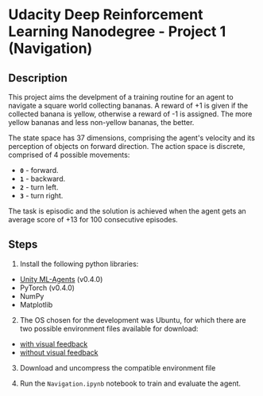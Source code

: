 
# Udacity Deep Reinforcement Learning Nanodegree - Project 1 (Navigation)

## Description

This project aims the develpment of a training routine for an agent to navigate a square world collecting bananas.
A reward of +1 is given if the collected banana is yellow, otherwise a reward of -1 is assigned. The more yellow bananas and less non-yellow bananas, the better.

The state space has 37 dimensions, comprising the agent's velocity and its perception of objects on forward direction.
The action space is discrete, comprised of 4 possible movements:
- **`0`** - forward.
- **`1`** - backward.
- **`2`** - turn left.
- **`3`** - turn right.

The task is episodic and the solution is achieved when the agent gets an average score of +13 for 100 consecutive episodes.

## Steps

1. Install the following python libraries:
- [Unity ML-Agents](https://github.com/Unity-Technologies/ml-agents/blob/master/docs/Installation.md) (v0.4.0)
- PyTorch (v0.4.0)
- NumPy
- Matplotlib

2. The OS chosen for the development was Ubuntu, for which there are two possible environment files available for download:
- [with visual feedback](https://s3-us-west-1.amazonaws.com/udacity-drlnd/P1/Banana/Banana_Linux.zip)
- [without visual feedback](https://s3-us-west-1.amazonaws.com/udacity-drlnd/P1/Banana/Banana_Linux_NoVis.zip)

3. Download and uncompress the compatible environment file

4. Run the `Navigation.ipynb` notebook to train and evaluate the agent.

